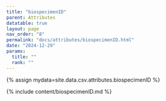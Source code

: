 ```yaml
---
title: "biospecimenID"
parent: Attributes
datatable: true
layout: page
nav_order: "8"
permalink: "docs/attributes/biospecimenID.html"
date: "2024-12-29"
params:
  title: ""
  rank: ""
---
```

{% assign mydata=site.data.csv.attributes.biospecimenID %} 

{% include content/biospecimenID.md %}
